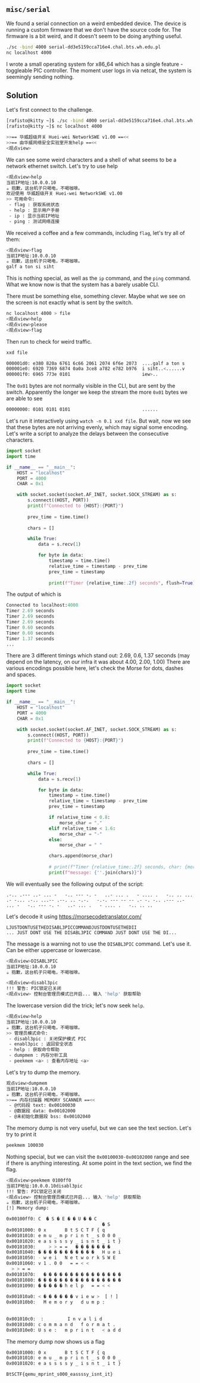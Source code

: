 ## `misc/serial`

We found a serial connection on a weird embedded device. The device is running a custom firmware that we don't have the source code for. The firmware is a bit weird, and it doesn't seem to be doing anything useful. 

```bash
./sc -bind 4000 serial-dd3e5159cca716e4.chal.bts.wh.edu.pl
nc localhost 4000
```

I wrote a small operating system for x86_64 which has a single feature - toggleable PIC controller. The moment user logs in via netcat,
the system is seemingly sending nothing.

## Solution

Let's first connect to the challenge.

```bash
[rafisto@kitty ~]$ ./sc -bind 4000 serial-dd3e5159cca716e4.chal.bts.wh.edu.pl
[rafisto@kitty ~]$ nc localhost 4000

>>== 华威超级开关 Huei-wei NetworkSWE v1.00 ==<<
>>== 由华威网络安全实验室开发help ==<<
<观点view>
```

We can see some weird characters and a shell of what seems to be a network ethernet switch. Let's try to use help

```bash
<观点view>help
当前IP地址:10.0.0.10
☕️ 抱歉，这台机子只喝电，不喝咖啡。
欢迎使用 华威超级开关 Huei-wei NetworkSWE v1.00
>> 可用命令:
 - flag : 获取系统状态
 - help : 显示用户手册
 - ip : 显示当前IP地址
 - ping : 测试网络连接
```

We received a coffee and a few commands, including `flag`, let's try all of them:

```bash
<观点view>flag
当前IP地址:10.0.0.10
☕️ 抱歉，这台机子只喝电，不喝咖啡。
galf a ton si siht
```

This is nothing special, as well as the `ip` command, and the `ping` command.
What we know now is that the system has a barely usable CLI. 

There must be something else, something clever. Maybe what we see on the screen is not exactly what is sent by the switch.

```bash
nc localhost 4000 > file
<观点view>help 
<观点view>please
<观点view>flag
```

Then run to check for weird traffic.

```bash
xxd file
```

```bash
000001d0: e380 820a 6761 6c66 2061 2074 6f6e 2073  ....galf a ton s
000001e0: 6920 7369 6874 0a0a 3ce8 a782 e782 b976  i siht..<......v
000001f0: 6965 773e 0101                           iew>..
```

The `0x01` bytes are not normally visible in the CLI, but are sent by the switch.
Apparently the longer we keep the stream the more `0x01` bytes we are able to see

```bash
00000000: 0101 0101 0101                           ......
```

Let's run it interactively using `watch -n 0.1 xxd file`. But wait, now we see that these bytes are not arriving evenly, which may signal some encoding. Let's write a script to analyze the delays between the consecutive characters.

```py
import socket
import time

if __name__ == "__main__":
    HOST = "localhost"
    PORT = 4000
    CHAR = 0x1

    with socket.socket(socket.AF_INET, socket.SOCK_STREAM) as s:
        s.connect((HOST, PORT))
        print(f"Connected to {HOST}:{PORT}")
        
        prev_time = time.time()
        
        chars = []

        while True:
            data = s.recv(1)

            for byte in data:
                timestamp = time.time()
                relative_time = timestamp - prev_time
                prev_time = timestamp
                    
                print(f"Timer {relative_time:.2f} seconds", flush=True)
```

The output of which is

```py
Connected to localhost:4000
Timer 2.69 seconds
Timer 2.69 seconds
Timer 2.69 seconds
Timer 0.60 seconds
Timer 0.60 seconds
Timer 1.37 seconds
...
```

There are 3 different timings which stand out: 2.69, 0.6, 1.37 seconds (may depend on the latency, on our infra it was about 4.00, 2.00, 1.00) There are various encodings possible here, let's check the Morse for dots, dashes and spaces.

```py
import socket
import time

if __name__ == "__main__":
    HOST = "localhost"
    PORT = 4000
    CHAR = 0x1

    with socket.socket(socket.AF_INET, socket.SOCK_STREAM) as s:
        s.connect((HOST, PORT))
        print(f"Connected to {HOST}:{PORT}")
        
        prev_time = time.time()
        
        chars = []

        while True:
            data = s.recv(1)

            for byte in data:
                timestamp = time.time()
                relative_time = timestamp - prev_time
                prev_time = timestamp

                if relative_time < 0.8:
                    morse_char = "."
                elif relative_time < 1.6:
                    morse_char = "-"
                else:
                    morse_char = " "

                chars.append(morse_char)
                    
                # print(f"Timer {relative_time:.2f} seconds, char: {morse_char}", flush=True)
                print(f"message: {''.join(chars)}")
```

We will eventually see the following output of the script:

```
.-.. .--- ..- ... -   -.. --- -. -   ..- ... .   - .... .   -.. .. ... .- -... .-.. ...-- .--. .. -.-.   -.-. --- -- -- .- -. -.. .--- ..- ... -   -.. --- -. -   ..- ... .   - .... .   -.. .. ..
```

Let's decode it using https://morsecodetranslator.com/

```plaintext
LJUSTDONTUSETHEDISABL3PICCOMMANDJUSTDONTUSETHEDII
... JUST DONT USE THE DISABL3PIC COMMAND JUST DONT USE THE DI...
```

The message is a warning not to use the `DISABL3PIC` command. Let's use it.
Can be either uppercase or lowercase.

```bash
<观点view>DISABL3PIC
当前IP地址:10.0.0.10
☕️ 抱歉，这台机子只喝电，不喝咖啡。

<观点view>disabl3pic
!!! 警告: PIC锁定已关闭
<观点view> 控制台管理员模式已开启... 输入 'help' 获取帮助
```

The lowercase version did the trick; let's now seek `help`.

```bash
<观点view>help
当前IP地址:10.0.0.10
☕️ 抱歉，这台机子只喝电，不喝咖啡。
>> 管理员模式命令:
 - disabl3pic : 关闭保护模式 PIC
 - enabl3pic : 返回安全状态
 - help : 获取命令帮助
 - dumpmem : 内存分析工具
 - peekmem <a> : 查看内存地址 <a>
```

Let's try to dump the memory.

```bash
观点view>dumpmem 
当前IP地址:10.0.0.10
☕️ 抱歉，这台机子只喝电，不喝咖啡。
>>== 内存扫描器 MEMORY SCANNER ==<<
 - @代码段 text: 0x00100030
 - @数据段 data: 0x00102000
 - @未初始化数据段 bss: 0x00102040
```

The memory dump is not very useful, but we can see the text section. Let's try to print it

```bash
peekmem 100030
```

Nothing special, but we can visit the `0x00100030-0x00102000` range and see if there is anything interesting. At some point in the text section, we find the flag.

```bash
<观点view>peekmem 0100ff0
当前IP地址:10.0.0.10disabl3pic
!!! 警告: PIC锁定已关闭
<观点view> 控制台管理员模式已开启... 输入 'help' 获取帮助
☕️ 抱歉，这台机子只喝电，不喝咖啡。
[!] Memory dump:

0x00100ff0: C  � S � E � � U � � C 
                                    � S 
0x00101000: 0 x       B t S C T F { q 
0x00101010: e m u _ m p r i n t _ s 0 0 0 _ 
0x00101020: e a s s s s y _ i s n t _ i t } 
0x00101030:     > > = =   � � � � � � � 
0x00101040: � � � � � � � � � � �   H u e i 
0x00101050: - w e i   N e t w o r k S W E   
0x00101060: v 1 . 0 0   = = < < 
  > > = = 
0x00101070:   � � � � � � � � � � � � � � � 
0x00101080: � � � � � � � � � � � � � � � � 
0x00101090: � � � � � h e l p   = = < < 
  
0x001010a0: < � � � � � � v i e w >  [ ! ] 
0x001010b0:   M e m o r y   d u m p : 
  
 
0x001010c0:  :         I n v a l i d   
0x001010d0: c o m m a n d   f o r m a t .   
0x001010e0: U s e :   m p r i n t   < a d d 
```

The memory dump now shows us a flag

```bash
0x00101000: 0 x       B t S C T F { q 
0x00101010: e m u _ m p r i n t _ s 0 0 0 _ 
0x00101020: e a s s s s y _ i s n t _ i t } 
```

```plaintext
BtSCTF{qemu_mprint_s000_eassssy_isnt_it}
```